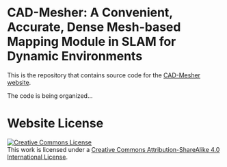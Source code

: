 # CAD-Mesher: A Convenient, Accurate, Dense Mesh-based Mapping Module in SLAM for Dynamic Environments

This is the repository that contains source code for the [CAD-Mesher website](https://yaepiii.github.io/CAD-Mesher/).

The code is being organized...

# Website License
<a rel="license" href="http://creativecommons.org/licenses/by-sa/4.0/"><img alt="Creative Commons License" style="border-width:0" src="https://i.creativecommons.org/l/by-sa/4.0/88x31.png" /></a><br />This work is licensed under a <a rel="license" href="http://creativecommons.org/licenses/by-sa/4.0/">Creative Commons Attribution-ShareAlike 4.0 International License</a>.
